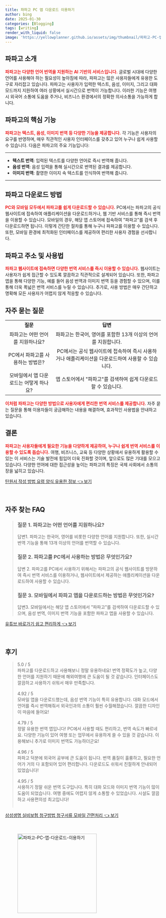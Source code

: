 ```yaml
---
title: 파파고 PC 앱 다운로드 이용하기
author: bing
date: 2025-01-30
categories: [Blogging]
tags: [writing]
render_with_liquid: false
image: 'https://yellowplanner.github.io/assets/img/thumbnail/파파고-PC-앱-다운로드-이용하기.webp'
---
```



<h2 id='파파고_소개'>파파고 소개</h2>

<p><b><span style="color: #ee2323;">파파고는 다양한 언어 번역을 지원하는 AI 기반의 서비스입니다.</span></b> 글로벌 시대에 다양한 언어를 사용해야 하는 필요성이 높아짐에 따라, 파파고는 많은 사용자들에게 유용한 도구로 자리잡고 있습니다. 파파고는 사용자가 입력한 텍스트, 음성, 이미지, 그리고 대화 모드까지 지원하여 여러 상황에서 실시간으로 번역이 가능합니다. 이러한 기능은 여행 시 외국어 소통에 도움을 주거나, 비즈니스 환경에서의 정확한 의사소통을 가능하게 합니다.</p>

<h2 id='파파고의_핵심_기능'>파파고의 핵심 기능</h2>

<p><b><span style="color: #ee2323;">파파고는 텍스트, 음성, 이미지 번역 등 다양한 기능을 제공합니다.</span></b> 각 기능은 사용자의 요구를 반영하며, 매우 직관적인 사용자 인터페이스를 갖추고 있어 누구나 쉽게 사용할 수 있습니다. 다음은 파파고의 주요 기능입니다:</p>

<hr />

<ul>
    <li><b>텍스트 번역</b>: 입력된 텍스트를 다양한 언어로 즉시 번역해 줍니다.</li>
    <li><b>음성 번역</b>: 음성 입력을 통해 실시간으로 번역된 결과를 제공합니다.</li>
    <li><b>이미지 번역</b>: 촬영한 이미지 속 텍스트를 인식하여 번역해 줍니다.</li>
</ul>

<hr />

<h2 id='파파고_다운로드_방법'>파파고 다운로드 방법</h2>

<p><b><span style="color: #ee2323;">PC와 모바일 모두에서 파파고를 쉽게 다운로드할 수 있습니다.</span></b> PC에서는 파파고의 공식 웹사이트에 접속하여 애플리케이션을 다운로드하거나, 웹 기반 서비스를 통해 즉시 번역을 이용할 수 있습니다. 모바일의 경우, 해당 앱 스토어에 접속하여 "파파고"를 검색 후 다운로드하면 됩니다. 이렇게 간단한 절차를 통해 누구나 파파고를 이용할 수 있습니다. 또한, 모바일 환경에 최적화된 인터페이스를 제공하여 편리한 사용자 경험을 선사합니다.</p>

<h2 id='파파고_주소_및_사용법'>파파고 주소 및 사용법</h2>

<p><b><span style="color: #ee2323;">파파고 웹사이트에 접속하면 다양한 번역 서비스를 즉시 이용할 수 있습니다.</span></b> 웹사이트는 사용자가 쉽게 접근할 수 있도록 깔끔하고 직관적으로 설계되어 있습니다. 또한, 파파고 앱을 통해 다양한 기능, 예를 들어 음성 번역과 이미지 번역 등을 경험할 수 있으며, 이를 통해 더욱 폭넓은 번역 서비스를 누릴 수 있습니다. 추가로, 사용 방법은 매우 간단하고 명확해 모든 사용자가 어렵지 않게 적응할 수 있습니다.</p>

<h2 id='자주_묻는_질문'>자주 묻는 질문</h2>

<table>
    <tr>
        <td style="text-align: center; height: 17px;"><b>질문</b></td>
        <td style="text-align: center; height: 17px;"><b>답변</b></td>
    </tr>
    <tr>
        <td style="text-align: center; height: 17px;">파파고는 어떤 언어를 지원하나요?</td>
        <td style="text-align: center; height: 17px;">파파고는 한국어, 영어를 포함한 13개 이상의 언어를 지원합니다.</td>
    </tr>
    <tr>
        <td style="text-align: center; height: 17px;">PC에서 파파고를 사용하는 방법은?</td>
        <td style="text-align: center; height: 17px;">PC에서는 공식 웹사이트에 접속하여 즉시 사용하거나 애플리케이션을 다운로드하여 사용할 수 있습니다.</td>
    </tr>
    <tr>
        <td style="text-align: center; height: 17px;">모바일에서 앱 다운로드는 어떻게 하나요?</td>
        <td style="text-align: center; height: 17px;">앱 스토어에서 "파파고"를 검색하여 쉽게 다운로드할 수 있습니다.</td>
    </tr>
</table>

<p><b><span style="color: #ee2323;">이처럼 파파고는 다양한 방법으로 사용자에게 편리한 번역 서비스를 제공합니다.</span></b> 자주 묻는 질문을 통해 이용자들이 궁금해하는 내용을 해결하며, 효과적인 사용법을 안내하고 있습니다.</p>

<h2 id='결론'>결론</h2>

<p><b><span style="color: #ee2323;">파파고는 사용자들에게 필요한 기능을 다양하게 제공하여, 누구나 쉽게 번역 서비스를 이용할 수 있도록 돕습니다.</span></b> 여행, 비즈니스, 교육 등 다양한 상황에서 유용하게 활용할 수 있는 이 서비스는 기술 발전에 힘입어 더욱 진화할 것이며, 앞으로도 많은 기대를 모으고 있습니다. 다양한 언어에 대한 접근성을 높이는 파파고의 특징은 국제 사회에서 소통의 장을 넓히고 있습니다.</p>


<p><a class="click-button" title="탄원서 작성 방법 요령 양식 유용한 정보" href="https://yellowplanner.github.io/posts/%ED%83%84%EC%9B%90%EC%84%9C-%EC%9E%91%EC%84%B1-%EB%B0%A9%EB%B2%95-%EC%9A%94%EB%A0%B9-%EC%96%91%EC%8B%9D-%EC%9C%A0%EC%9A%A9%ED%95%9C-%EC%A0%95%EB%B3%B4/" rel="dofollow">탄원서 작성 방법 요령 양식 유용한 정보 👈 보기</a></p><br>
<h2 id='자주_찾는_FAQ'>자주 찾는 FAQ</h2>
<div itemscope="" itemtype="https://schema.org/FAQPage">
<blockquote>
<div itemscope="" itemprop="mainEntity" itemtype="https://schema.org/Question">
<h3 itemprop="name">질문 1. 파파고는 어떤 언어를 지원하나요?</h3>
<div itemscope="" itemprop="acceptedAnswer" itemtype="https://schema.org/Answer">
<span itemprop="text">
<p>답변1. 파파고는 한국어, 영어를 비롯한 다양한 언어를 지원합니다. 또한, 실시간 번역 기능을 통해 13개 이상의 언어를 번역할 수 있습니다.</p>
</span>
</div>
</div>
<div itemscope="" itemprop="mainEntity" itemtype="https://schema.org/Question">
<h3 itemprop="name">질문 2. 파파고를 PC에서 사용하는 방법은 무엇인가요?</h3>
<div itemscope="" itemprop="acceptedAnswer" itemtype="https://schema.org/Answer">
<span itemprop="text">
<p>답변 2. 파파고를 PC에서 사용하기 위해서는 파파고의 공식 웹사이트를 방문하여 즉시 번역 서비스를 이용하거나, 웹사이트에서 제공하는 애플리케이션을 다운로드하여 사용할 수 있습니다.</p>
</span>
</div>
</div>
<div itemscope="" itemprop="mainEntity" itemtype="https://schema.org/Question">
<h3 itemprop="name">질문 3. 모바일에서 파파고 앱을 다운로드하는 방법은 무엇인가요?</h3>
<div itemscope="" itemprop="acceptedAnswer" itemtype="https://schema.org/Answer">
<span itemprop="text">
<p>답변3. 모바일에서는 해당 앱 스토어에서 "파파고"를 검색하여 다운로드할 수 있으며, 음성 번역, 이미지 번역 기능을 포함한 파파고 앱을 사용할 수 있습니다.</p>
</span>
</div>
</div>
</blockquote>
</div>
<p><a class="click-button" title="유튜브 바로가기 쉽고 편리하게" href="https://yellowplanner.github.io/posts/%EC%9C%A0%ED%8A%9C%EB%B8%8C-%EB%B0%94%EB%A1%9C%EA%B0%80%EA%B8%B0-%EC%89%BD%EA%B3%A0-%ED%8E%B8%EB%A6%AC%ED%95%98%EA%B2%8C/" rel="dofollow">유튜브 바로가기 쉽고 편리하게 👈 보기</a></p><br>
<h2 id='후기'>후기</h2>
<div itemscope itemtype="https://schema.org/Product">
  <blockquote>
  <div itemprop="review" itemscope itemtype="https://schema.org/Review">
      <div itemprop="reviewRating" itemscope itemtype="https://schema.org/Rating"> <span itemprop="ratingValue">5.0</span> / <span itemprop="bestRating">5</span> </div>
      <span itemprop="reviewBody">파파고를 다운로드하고 사용해보니 정말 유용하네요! 번역 정확도가 높고, 다양한 언어를 지원하기 때문에 해외여행에 큰 도움이 될 것 같습니다. 인터페이스도 깔끔하고 사용하기 쉬워서 매우 만족합니다.</span>
  </div>
  <br>
  <div itemprop="review" itemscope itemtype="https://schema.org/Review">
      <div itemprop="reviewRating" itemscope itemtype="https://schema.org/Rating"> <span itemprop="ratingValue">4.92</span> / <span itemprop="bestRating">5</span> </div>
      <span itemprop="reviewBody">모바일 앱을 다운로드했는데, 음성 번역 기능이 특히 유용합니다. 대화 모드에서 언어를 즉시 번역해줘서 외국인과의 소통이 훨씬 수월해졌습니다. 깔끔한 디자인이 마음에 들어요!</span>
  </div>
  <br>
  <div itemprop="review" itemscope itemtype="https://schema.org/Review">
      <div itemprop="reviewRating" itemscope itemtype="https://schema.org/Rating"> <span itemprop="ratingValue">4.79</span> / <span itemprop="bestRating">5</span> </div>
      <span itemprop="reviewBody">정말 유용한 번역 앱입니다! PC에서 사용할 때도 편리하고, 번역 속도가 빠르네요. 다양한 기능이 있어 여행 또는 업무에서 유용하게 쓸 수 있을 것 같습니다. 이용해보니 추가로 이미지 번역도 가능하더군요!</span>
  </div>
  <br>
  <div itemprop="review" itemscope itemtype="https://schema.org/Review">
      <div itemprop="reviewRating" itemscope itemtype="https://schema.org/Rating"> <span itemprop="ratingValue">4.96</span> / <span itemprop="bestRating">5</span> </div>
      <span itemprop="reviewBody">파파고 덕분에 외국어 공부에 큰 도움이 됩니다. 번역 품질이 훌륭하고, 필요한 언어가 거의 다 포함되어 있어 편리합니다. 다운로드도 쉬워서 친절하게 안내되어 있었습니다!</span>
  </div>
  <br>
  <div itemprop="review" itemscope itemtype="https://schema.org/Review">
      <div itemprop="reviewRating" itemscope itemtype="https://schema.org/Rating"> <span itemprop="ratingValue">4.95</span> / <span itemprop="bestRating">5</span> </div>
      <span itemprop="reviewBody">사용하기 정말 쉬운 번역 도구입니다. 특히 대화 모드와 이미지 번역 기능이 많이 도움이 되었습니다. 여행 중에도 어렵지 않게 소통할 수 있었습니다. 시설도 깔끔하고 사용편의성 최고입니다!</span>
  </div>
  <br>
  </blockquote>
</div>
<p><a class="click-button" title="삼성생명 실비보험 청구방법 청구서류 모바일 간편처리" href="https://yellowplanner.github.io/posts/%EC%82%BC%EC%84%B1%EC%83%9D%EB%AA%85-%EC%8B%A4%EB%B9%84%EB%B3%B4%ED%97%98-%EC%B2%AD%EA%B5%AC%EB%B0%A9%EB%B2%95-%EC%B2%AD%EA%B5%AC%EC%84%9C%EB%A5%98-%EB%AA%A8%EB%B0%94%EC%9D%BC-%EA%B0%84%ED%8E%B8%EC%B2%98%EB%A6%AC/" rel="dofollow">삼성생명 실비보험 청구방법 청구서류 모바일 간편처리 👈 보기</a></p><br>
<figure class="image"><img src="https://yellowplanner.github.io/assets/img/thumbnail/파파고-PC-앱-다운로드-이용하기.webp" alt="파파고-PC-앱-다운로드-이용하기" width="256" height="256"></figure>
